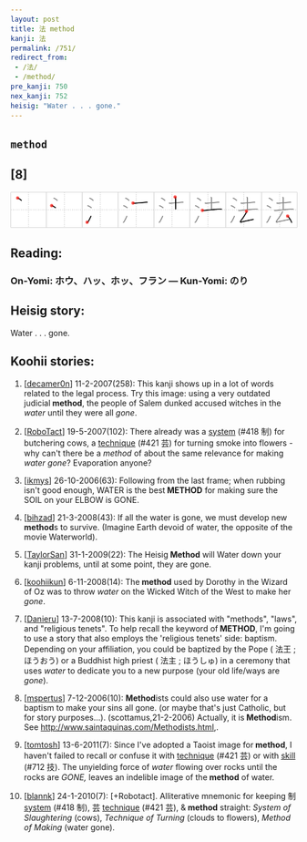 ```yaml
---
layout: post
title: 法 method
kanji: 法
permalink: /751/
redirect_from:
 - /法/
 - /method/
pre_kanji: 750
nex_kanji: 752
heisig: "Water . . . gone."
---
```


## `method`

## [8]

<div class="stroke"><img src="../images/E6B395.png" /></div>

## Reading:

### On-Yomi: ホウ、ハッ、ホッ、フラン &mdash; Kun-Yomi: のり

## Heisig story:

Water . . . gone.

## Koohii stories:

1) [<a href="http://kanji.koohii.com/profile/decamer0n">decamer0n</a>] 11-2-2007(258): This kanji shows up in a lot of words related to the legal process. Try this image: using a very outdated judicial<strong> method</strong>, the people of Salem dunked accused witches in the <em>water</em> until they were all <em>gone</em>.

2) [<a href="http://kanji.koohii.com/profile/RoboTact">RoboTact</a>] 19-5-2007(102): There already was a <a href="../418">system</a> (#418 制) for butchering cows, a <a href="../421">technique</a> (#421 芸) for turning smoke into flowers - why can&#039;t there be a <em>method</em> of about the same relevance for making <em>water</em> <em>gone</em>? Evaporation anyone?

3) [<a href="http://kanji.koohii.com/profile/ikmys">ikmys</a>] 26-10-2006(63): Following from the last frame; when rubbing isn&#039;t good enough, WATER is the best<strong> METHOD</strong> for making sure the SOIL on your ELBOW is GONE.

4) [<a href="http://kanji.koohii.com/profile/bihzad">bihzad</a>] 21-3-2008(43): If all the water is gone, we must develop new<strong> method</strong>s to survive. (Imagine Earth devoid of water, the opposite of the movie Waterworld).

5) [<a href="http://kanji.koohii.com/profile/TaylorSan">TaylorSan</a>] 31-1-2009(22): The Heisig<strong> Method</strong> will Water down your kanji problems, until at some point, they are gone.

6) [<a href="http://kanji.koohii.com/profile/koohiikun">koohiikun</a>] 6-11-2008(14): The<strong> method</strong> used by Dorothy in the Wizard of Oz was to throw <em>water</em> on the Wicked Witch of the West to make her <em>gone</em>.

7) [<a href="http://kanji.koohii.com/profile/Danieru">Danieru</a>] 13-7-2008(10): This kanji is associated with &quot;methods&quot;, &quot;laws&quot;, and &quot;religious tenets&quot;. To help recall the keyword of<strong> METHOD</strong>, I&#039;m going to use a story that also employs the &#039;religious tenets&#039; side: baptism. Depending on your affiliation, you could be baptized by the Pope ( 法王 ; ほうおう) or a Buddhist high priest ( 法主 ; ほうしゅ) in a ceremony that uses <em>water</em> to dedicate you to a new purpose (your old life/ways are <em>gone</em>).

8) [<a href="http://kanji.koohii.com/profile/mspertus">mspertus</a>] 7-12-2006(10): <strong>Method</strong>ists could also use water for a baptism to make your sins all gone. (or maybe that&#039;s just Catholic, but for story purposes...). (scottamus,21-2-2006) Actually, it is<strong> Method</strong>ism. See <a href="http://www.saintaquinas.com/Methodists.html">http://www.saintaquinas.com/Methodists.html</a>,.

9) [<a href="http://kanji.koohii.com/profile/tomtosh">tomtosh</a>] 13-6-2011(7): Since I&#039;ve adopted a Taoist image for<strong> method</strong>, I haven&#039;t failed to recall or confuse it with <a href="../421">technique</a> (#421 芸) or with <a href="../712">skill</a> (#712 技). The unyielding force of <em>water</em> flowing over rocks until the rocks are <em>GONE,</em> leaves an indelible image of the<strong> method</strong> of water.

10) [<a href="http://kanji.koohii.com/profile/blannk">blannk</a>] 24-1-2010(7): [+Robotact]. Alliterative mnemonic for keeping 制 <a href="../418">system</a> (#418 制), 芸 <a href="../421">technique</a> (#421 芸), &amp;<strong> method</strong> straight: <em>System of Slaughtering</em> (cows), <em>Technique of Turning</em> (clouds to flowers), <em>Method of Making</em> (water gone).
